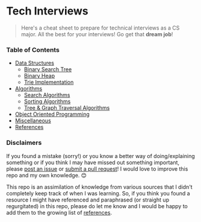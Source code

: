 # Tech Interviews

> Here's a cheat sheet to prepare for technical interviews as a CS major. All the best for your interviews! Go get that **dream job**!

### Table of Contents

- [Data Structures](1%20-%20Data%20Structures.md)
    - [Binary Search Tree](1.1%20-%20Binary%20Search%20Tree.md)
    - [Binary Heap](1.2%20-%20Binary%20Heap.md)
    - [Trie Implementation](1.3%20-%20Trie.java)
- [Algorithms](2%20-%20Algorithms.md)
    - [Search Algorithms](2.1%20-%20Search%20Algorithms.md)
    - [Sorting Algorithms](2.2%20-%20Sorting%20Algorithms.md)
    - [Tree & Graph Traversal Algorithms](2.3%20-%20Tree%20&%20Graph%20Traversal%20Algorithms.md)
- [Object Oriented Programming](3%20-%20OOP.md)
- [Miscellaneous](4%20-%20Miscellaneous.md)
- [References](References.md)

### Disclaimers

If you found a mistake (sorry!) or you know a better way of doing/explaining something or if you think I may have missed out something important, please [post an issue](https://github.com/SuyashLakhotia/TechInterview/issues) or [submit a pull request](https://github.com/SuyashLakhotia/TechInterview/pulls)! I would love to improve this repo and my own knowledge. :blush:

This repo is an assimilation of knowledge from various sources that I didn't completely keep track of when I was learning. So, if you think you found a resource I might have referenced and paraphrased (or straight up regurgitated) in this repo, please do let me know and I would be happy to add them to the growing list of [references](References.md).
